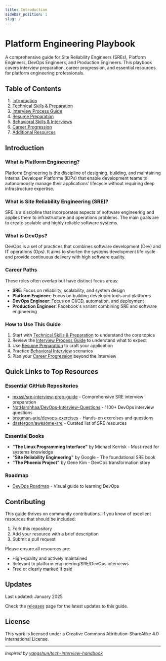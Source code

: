 ```yaml
---
title: Introduction
sidebar_position: 1
slug: /
---
```


# Platform Engineering Playbook

A comprehensive guide for Site Reliability Engineers (SREs), Platform Engineers, DevOps Engineers, and Production Engineers. This playbook covers interview preparation, career progression, and essential resources for platform engineering professionals.

## Table of Contents

1. [Introduction](#introduction)
2. [Technical Skills & Preparation](/technical)
3. [Interview Process Guide](/interview-process)
4. [Resume Preparation](/resume)
5. [Behavioral Skills & Interviews](/behavioral)
6. [Career Progression](/career)
7. [Additional Resources](/resources)

## Introduction

### What is Platform Engineering?

Platform Engineering is the discipline of designing, building, and maintaining Internal Developer Platforms (IDPs) that enable development teams to autonomously manage their applications' lifecycle without requiring deep infrastructure expertise.

### What is Site Reliability Engineering (SRE)?

SRE is a discipline that incorporates aspects of software engineering and applies them to infrastructure and operations problems. The main goals are to create scalable and highly reliable software systems.

### What is DevOps?

DevOps is a set of practices that combines software development (Dev) and IT operations (Ops). It aims to shorten the systems development life cycle and provide continuous delivery with high software quality.

### Career Paths

These roles often overlap but have distinct focus areas:

- **SRE**: Focus on reliability, scalability, and system design
- **Platform Engineer**: Focus on building developer tools and platforms
- **DevOps Engineer**: Focus on CI/CD, automation, and deployment
- **Production Engineer**: Facebook's variant combining SRE and software engineering

### How to Use This Guide

1. Start with [Technical Skills & Preparation](/technical) to understand the core topics
2. Review the [Interview Process Guide](/interview-process) to understand what to expect
3. Use [Resume Preparation](/resume) to craft your application
4. Practice [Behavioral Interview](/behavioral) scenarios
5. Plan your [Career Progression](/career) beyond the interview

## Quick Links to Top Resources

### Essential GitHub Repositories

- [mxssl/sre-interview-prep-guide](https://github.com/mxssl/sre-interview-prep-guide) - Comprehensive SRE interview preparation
- [NotHarshhaa/DevOps-Interview-Questions](https://github.com/NotHarshhaa/DevOps-Interview-Questions) - 1100+ DevOps interview questions
- [bregman-arie/devops-exercises](https://github.com/bregman-arie/devops-exercises) - Hands-on exercises and questions
- [dastergon/awesome-sre](https://github.com/dastergon/awesome-sre) - Curated list of SRE resources

### Essential Books

- **"The Linux Programming Interface"** by Michael Kerrisk - Must-read for systems knowledge
- **"Site Reliability Engineering"** by Google - The foundational SRE book
- **"The Phoenix Project"** by Gene Kim - DevOps transformation story

### Roadmap

- [DevOps Roadmap](https://roadmap.sh/devops) - Visual guide to learning DevOps

## Contributing

This guide thrives on community contributions. If you know of excellent resources that should be included:

1. Fork this repository
2. Add your resource with a brief description
3. Submit a pull request

Please ensure all resources are:
- High-quality and actively maintained
- Relevant to platform engineering/SRE/DevOps interviews
- Free or clearly marked if paid

## Updates

Last updated: January 2025

Check the [releases](https://github.com/yourusername/platform-engineering-playbook/releases) page for the latest updates to this guide.

## License

This work is licensed under a Creative Commons Attribution-ShareAlike 4.0 International License.

---

*Inspired by [yangshun/tech-interview-handbook](https://github.com/yangshun/tech-interview-handbook)*
